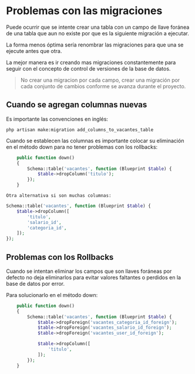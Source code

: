 # Problemas con las migraciones

Puede ocurrir que se intente crear una tabla con un campo de llave foránea de una tabla que aun no existe por que es la siguiente migración a ejecutar.

La forma menos óptima sería renombrar las migraciones para que una se ejecute antes que otra.

La mejor manera es ir creando mas migraciones constantemente para seguir con el concepto de control de versiones de la base de datos. 

> No crear una migracion por cada campo, crear una migración por cada conjunto de cambios conforme se avanza durante el proyecto.

## Cuando se agregan columnas nuevas

Es importante las convenciones en inglés:

```php artisan make:migration add_columns_to_vacantes_table```

Cuando se establecen las columnas es importante colocar su eliminación en el método down para no tener problemas con los rollbacks:

```php
    public function down()
    {
        Schema::table('vacantes', function (Blueprint $table) {
            $table->dropColumn('titulo');
        });
    }
```

`Otra alternativa si son muchas columnas:`

```php
Schema::table('vacantes', function (Blueprint $table) {
    $table->dropColumn([
        'titulo',
        'salario_id',
        'categoria_id',
    ]);
});
```

## Problemas con los Rollbacks

Cuando se intentan eliminar los campos que son llaves foráneas por defecto no deja eliminarlos para evitar valores faltantes o perdidos en la base de datos por error.

Para solucionarlo en el método down:

```php
    public function down()
    {
        Schema::table('vacantes', function (Blueprint $table) {
            $table->dropForeign('vacantes_categoria_id_foreign');
            $table->dropForeign('vacantes_salario_id_foreign');
            $table->dropForeign('vacantes_user_id_foreign');

            $table->dropColumn([
                'titulo',
            ]);
        });
    }
```